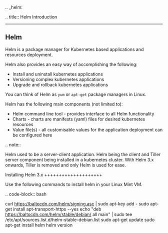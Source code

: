 .. _helm:

.. title:: Helm Introduction

-------------------------------
Helm
-------------------------------

Helm is a package manager for Kubernetes based applications and resources deployment.

Helm also provides an easy way of accomplishing the following:

- Install and uninstall kubernetes applications
- Versioning complex kubernetes applications
- Upgrade and rollback kubernetes applications

You can think of Helm as ``yum`` or ``apt-get`` package managers in Linux.

Helm has the following main components (not limited to):

- Helm command line tool - provides interface to all Helm functionality
- Charts - charts are manifests (yaml) files for desired kubernetes resources
- Value file(s) - all customisable values for the application deployment can be configured here

.. note::

  Helm used to be a server-client application. Helm being the client and Tiller server component being installed in a kubernetes cluster. With Helm 3.x onwards, Tiller is removed and only Helm is used for ease.

Installing Helm 3.x
++++++++++++++++++++

Use the following commands to install helm in your Linux Mint VM.

.. code-block:: bash

 curl https://baltocdn.com/helm/signing.asc | sudo apt-key add -
 sudo apt-get install apt-transport-https --yes
 echo "deb https://baltocdn.com/helm/stable/debian/ all main" | sudo tee /etc/apt/sources.list.d/helm-stable-debian.list
 sudo apt-get update
 sudo apt-get install helm
 helm version
